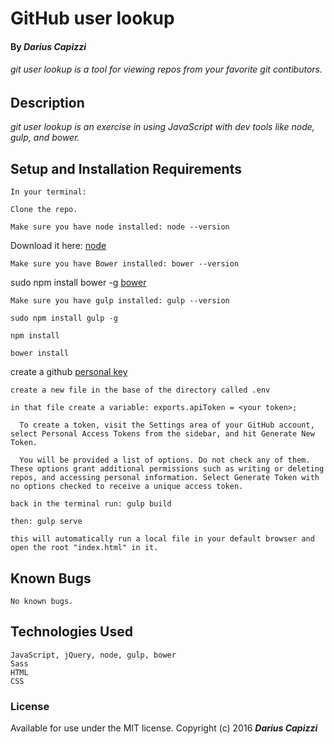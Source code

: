 # GitHub user lookup

#### By _Darius Capizzi_

######  _git user lookup is a tool for viewing repos from your favorite git contibutors._

## Description

_git user lookup is an exercise in using JavaScript with dev tools like node, gulp, and bower._

## Setup and Installation Requirements


    In your terminal:

    Clone the repo.

    Make sure you have node installed: node --version

Download it here: [node](https://nodejs.org/en/download/)

    Make sure you have Bower installed: bower --version

sudo npm install bower -g [bower](bower.io)

    Make sure you have gulp installed: gulp --version

    sudo npm install gulp -g

    npm install

    bower install

create a github [personal key](https://help.github.com/articles/creating-an-access-token-for-command-line-use/)

    create a new file in the base of the directory called .env

    in that file create a variable: exports.apiToken = <your token>;

      To create a token, visit the Settings area of your GitHub account, select Personal Access Tokens from the sidebar, and hit Generate New Token.

      You will be provided a list of options. Do not check any of them. These options grant additional permissions such as writing or deleting repos, and accessing personal information. Select Generate Token with no options checked to receive a unique access token.

    back in the terminal run: gulp build

    then: gulp serve

    this will automatically run a local file in your default browser and open the root "index.html" in it.

## Known Bugs

    No known bugs.

## Technologies Used
    JavaScript, jQuery, node, gulp, bower
    Sass
    HTML
    CSS

### License

Available for use under the MIT license.
Copyright (c) 2016 **_Darius Capizzi_**
